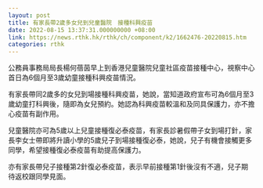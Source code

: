 ```yaml
---
layout: post
title: 有家長帶2歲多女兒到兒童醫院　接種科興疫苗
date: 2022-08-15 13:37:31.000000000 +08:00
link: https://news.rthk.hk/rthk/ch/component/k2/1662476-20220815.htm
categories: rthk
---
```


公務員事務局局長楊何蓓茵早上到香港兒童醫院兒童社區疫苗接種中心，視察中心首日為6個月至3歲幼童接種科興疫苗情況。

有家長帶同2歲多的女兒到場接種科興疫苗，她說，當知道政府宣布可為6個月至3歲幼童打科興後，隨即為女兒預約。她認為科興疫苗較溫和及同具保護力，亦不擔心疫苗有副作用。

兒童醫院亦可為5歲以上兒童接種復必泰疫苗，有家長診暑假帶子女到場打針，家長李女士帶即將升讀小學的5歲兒子到場接種復必泰，她說，兒子有機會接觸更多同學，希望接種復必泰疫苗有助提高保護力。

亦有家長帶兒子接種第2針復必泰疫苗，表示早前接種第1針後沒有不適，兒子期待返校跟同學見面。
